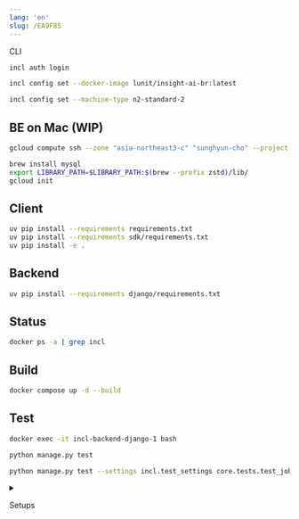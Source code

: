 ```yaml
---
lang: 'en'
slug: /EA9F85
---
```


CLI

```bash
incl auth login
```

```bash
incl config set --docker-image lunit/insight-ai-br:latest
```

```bash
incl config set --machine-type n2-standard-2
```

## BE on Mac (WIP)

```bash
gcloud compute ssh --zone "asia-northeast3-c" "sunghyun-cho" --project "ai-research-322406"
```

```bash
brew install mysql
export LIBRARY_PATH=$LIBRARY_PATH:$(brew --prefix zstd)/lib/
gcloud init

```

## Client

```bash
uv pip install --requirements requirements.txt
uv pip install --requirements sdk/requirements.txt
uv pip install -e .
```

## Backend

```bash
uv pip install --requirements django/requirements.txt
```

## Status

```bash
docker ps -a | grep incl
```

## Build

```bash
docker compose up -d --build
```

## Test

```bash
docker exec -it incl-backend-django-1 bash
```

```bash
python manage.py test
```

```bash
python manage.py test --settings incl.test_settings core.tests.test_job_view_kill
```

<details>

<summary>

Setups

</summary>

```
echo "deb [signed-by=/usr/share/keyrings/cloud.google.gpg] https://packages.cloud.google.com/apt cloud-sdk main" | tee -a /etc/apt/sources.list.d/google-cloud-sdk.list
curl https://packages.cloud.google.com/apt/doc/apt-key.gpg | apt-key --keyring /usr/share/keyrings/cloud.google.gpg add -
apt-get update && apt-get install google-cloud-sdk -y
gcloud auth configure-docker asia-northeast3-docker.pkg.dev
```

</details>
